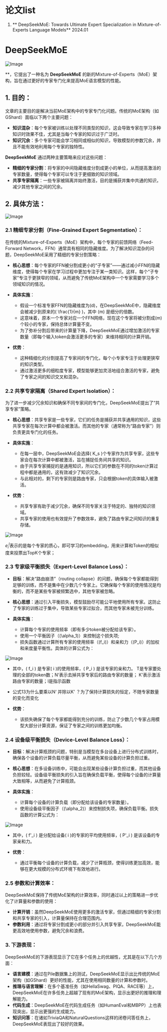 # 论文list
1. ** DeepSeekMoE: Towards Ultimate Expert Specialization in Mixture-of-Experts Language Models** 2024.01 

# DeepSeekMoE

![Image](https://github.com/user-attachments/assets/7d46c4f0-f661-4b05-82cd-15a0e44d1117)

**，它提出了一种名为 **DeepSeekMoE** 的新的Mixture-of-Experts（MoE）架构，旨在通过更好的专家专门化来提高MoE语言模型的性能。

## 1. **目的**：
文章的主要目的是解决当前MoE架构中的专家专门化问题。传统的MoE架构（如GShard）面临以下两个主要问题：
- **知识混杂**：每个专家被训练以处理不同类型的知识，这会导致专家在学习多种知识时效果不佳，尤其是当每个专家的知识过于广泛时。
- **知识冗余**：多个专家可能会学习相同或相似的知识，导致模型的参数冗余，并且不能有效地利用每个专家的独特性。

**DeepSeekMoE** 通过两种主要策略来应对这些问题：
- **精细的专家分割**：将专家的中间隐藏维度分割成更小的单位，从而提高激活的专家数量，使得每个专家可以专注于更细致的知识领域。
- **共享专家隔离**：一些专家被隔离并始终激活，目的是捕获并集中共通的知识，减少其他专家之间的冗余。

## 2. **具体方法**：

![Image](https://github.com/user-attachments/assets/4d80eef4-bea5-47a0-a28d-0d5f9410fe67)

### 2.1 **精细专家分割**（Fine-Grained Expert Segmentation）：

在传统的Mixture-of-Experts（MoE）架构中，每个专家的前馈网络（Feed-Forward Network，FFN）通常具有相同的隐藏维度。为了解决知识混杂的问题，DeepSeekMoE采用了精细的专家分割策略：

- **核心思想**：每个专家的FFN被分割成更小的“子专家”——通过减小FFN的隐藏维度，使得每个专家在学习过程中更加专注于某一类知识。这样，每个“子专家”专注于更狭窄的领域，从而避免了传统MoE架构中一个专家需要学习多个领域知识的情况。
  
- **具体实施**：
  - 假设一个标准专家FFN的隐藏维度为\(d\)，在DeepSeekMoE中，隐藏维度会被减少到原来的\( \frac{1}{m} \)，其中 \(m\) 是细分的倍数。
  - 这意味着，原本一个专家对应一个FFN网络，现在这个专家将被分割成\(m\)个较小的专家，保持总体计算量不变。
  - 为了弥补分割后带来的计算量下降，DeepSeekMoE通过增加激活的专家数量（即每个输入token会激活更多的专家）来维持相同的计算开销。

- **优势**：
  - 这种精细化的分割提高了专家间的专门化，每个小专家专注于处理更狭窄的知识类型。
  - 通过激活更多的细粒度专家，模型能够更加灵活地组合激活的专家，避免了专家之间的知识交叉和混杂。

### 2.2 **共享专家隔离**（Shared Expert Isolation）：

为了进一步减少冗余知识和确保不同专家间的专门化，DeepSeekMoE提出了“共享专家”策略。

- **核心思想**：共享专家是一些专家，它们的任务是捕获并共享通用的知识，这些共享专家在每次计算中都会被激活。而其他的专家（通常称为“路由专家”）则负责更具专门化的任务。
  
- **具体实施**：
  - 在每一层中，DeepSeekMoE会选择\( K_s \)个专家作为共享专家，这些专家会在每次计算中都被激活，旨在捕捉任务间共享的知识。
  - 由于共享专家捕捉的是通用知识，所以它们的参数在不同的token计算过程中都是通用的，这有效减少了知识冗余。
  - 与此相对的，剩下的专家则是路由专家，只会根据token的具体输入被激活。

- **优势**：
  - 共享专家有助于减少冗余，确保不同专家关注于特定的、独特的知识领域。
  - 共享专家的使用也有效提升了参数效率，避免了路由专家之间知识的重复存储。

![Image](https://github.com/user-attachments/assets/a78bdd03-0aa2-4dad-84a4-f60b859669e2)

$e^l_i$表示的是每个专家的质心，即可学习的embedding，用来计算和Token的相似度来投票出TopK个专家；

### 2.3 **专家级平衡损失（Expert-Level Balance Loss）**：

- **目标**：解决“路由崩溃”（routing collapse）的问题，确保每个专家都能得到足够的训练，而不是集中在少数几个专家上。它确保每个专家的使用情况是均衡的，而不是某些专家被频繁选中，其他专家被忽略。

- **核心思想**：通过引入平衡损失，模型鼓励尽可能公平地使用所有专家。这防止了专家的训练过于集中，导致某些专家过拟合，而其他专家未被充分训练。

- **具体实施**：
  - 计算每个专家的使用频率（即有多少token被分配给该专家）。
  - 使用一个平衡因子（\(\alpha_1\)）来控制这个损失项;
  - 损失函数通过计算所有专家的使用频率（\(f_i\)）和亲和力（\(P_i\)）的加权和来度量平衡性。具体的计算公式为：
   
![Image](https://github.com/user-attachments/assets/2c14f741-7d97-4501-90bf-541291498f95)

  - 其中，\( f_i \) 是专家\( i \)的使用频率，\( P_i \) 是该专家的亲和力。  T是专家要处理的全部的token数；N‘表示去掉共享专家后的路由专家的数量； K’表示激活路由专家的数量；I是指示函数
  - 公式13为什么要乘以N‘ 并除以K’ ？为了保持计算损失的恒定，不随专家数量的变化而变化

- **优势**：
  - 该损失确保了每个专家都能得到充分的训练，防止了少数几个专家占用模型大部分计算资源，保证了专家之间的训练更加均衡。

### 2.4 **设备级平衡损失（Device-Level Balance Loss）**：

- **目标**：解决计算瓶颈的问题，特别是当模型在多台设备上进行分布式训练时，确保各个设备的计算负载尽量平衡，从而避免某些设备的计算负担过重。

- **核心思想**：在多设备训练中，可能会出现某些设备计算负担过重，而其他设备负担较轻。设备级平衡损失的引入旨在确保负载平衡，使得每个设备的计算量大致相等，从而避免了计算瓶颈。

- **具体实施**：
  - 计算每个设备的计算负载（即分配给该设备的专家数量）。
  - 使用设备级平衡因子（\(\alpha_2\)）来控制损失项，确保负载平衡。损失函数的计算公式为：
  
![Image](https://github.com/user-attachments/assets/1b211089-1bb3-4700-b0cf-24862ea0d5b4)

  - 其中，\( f'_i \) 是分配给设备\( i \)的专家的平均使用频率，\( P'_i \) 是该设备的专家亲和力。
  
- **优势**：
  - 通过平衡每个设备的计算负载，减少了计算瓶颈，使得训练更加高效，能够在更大规模的分布式环境下有效地进行。


### 2.5 **参数和计算效率**：

DeepSeekMoE保持了传统MoE架构的计算效率，同时通过以上的策略进一步优化了计算量和参数的使用：

- **计算开销**：虽然DeepSeekMoE使用更多的激活专家，但通过精细的专家分割和共享专家的引入，计算量保持在合理范围内。
- **参数利用**：通过将专家分割成更小的部分并引入共享专家，DeepSeekMoE能更高效地使用参数，避免冗余和浪费。


### 3. **下游表现**：
DeepSeekMoE的下游表现显示了它在多个任务上的优越性，尤其是在以下几个方面：
- **语言建模**：通过在Pile数据集上的测试，DeepSeekMoE显示出比传统的MoE架构（如GShard）更好的性能，尤其在使用相同数量的计算和参数时。
- **推理与语言理解**：在多个基准任务（如HellaSwag、PIQA、RACE等）上，DeepSeekMoE在许多任务上超越了现有的MoE架构，显示出更好的推理和理解能力。
- **代码生成**：DeepSeekMoE在代码生成任务（如HumanEval和MBPP）上也表现突出，显示出更强的生成能力。
- **知识问答**：在诸如TriviaQA和NaturalQuestions这样的闭卷问答任务上，DeepSeekMoE表现出了较好的效果。

